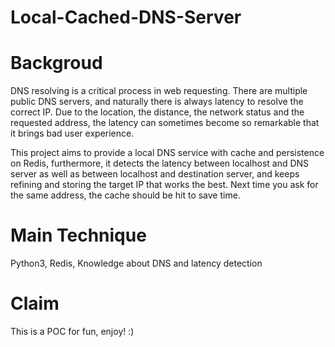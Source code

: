 # Local-Cached-DNS-Server

# Backgroud  
DNS resolving is a critical process in web requesting. There are multiple public DNS servers, and naturally there is always latency to resolve the correct IP. Due to the location, the distance, the network status and the requested address, the latency can sometimes become so remarkable that it brings bad user experience.  

This project aims to provide a local DNS service with cache and persistence on Redis, furthermore, it detects the latency between localhost and DNS server as well as between localhost and destination server, and keeps refining and storing the target IP that works the best. Next time you ask for the same address, the cache should be hit to save time.  

# Main Technique  
Python3, Redis, Knowledge about DNS and latency detection  

# Claim  
This is a POC for fun, enjoy! :)
